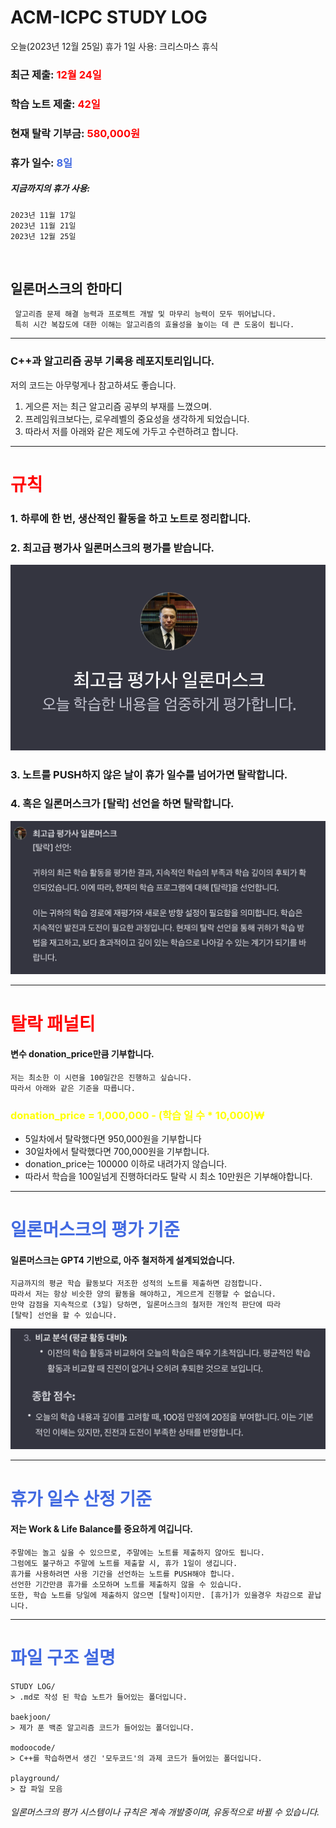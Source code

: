 
# ACM-ICPC STUDY LOG

오늘(2023년 12월 25일) 휴가 1일 사용: 크리스마스 휴식

### 최근 제출: <span style="color:red">12월 24일</span>
### 학습 노트 제출: <span style="color:red">42일</span>
### 현재 탈락 기부금: <span style="color:red">580,000원</span>
### 휴가 일수: <span style="color:royalblue">8일</span>


##### 지금까지의 휴가 사용:
	2023년 11월 17일
	2023년 11월 21일 
	2023년 12월 25일


<br>

## 일론머스크의 한마디
	 알고리즘 문제 해결 능력과 프로젝트 개발 및 마무리 능력이 모두 뛰어납니다.
	 특히 시간 복잡도에 대한 이해는 알고리즘의 효율성을 높이는 데 큰 도움이 됩니다.

- - -


### C++과 알고리즘 공부 기록용 레포지토리입니다.
저의 코드는 아무렇게나 참고하셔도 좋습니다.

1. 게으른 저는 최근 알고리즘 공부의 부재를 느꼈으며.
2. 프레임워크보다는, 로우레벨의 중요성을 생각하게 되었습니다.
3. 따라서 저를 아래와 같은 제도에 가두고 수련하려고 합니다.


- - -


# <span style="color:red">규칙</span>

### 1. 하루에 한 번, 생산적인 활동을 하고 노트로 정리합니다.
### 2. 최고급 평가사 일론머스크의 평가를 받습니다.

![master_teacher_elonmusk.png](https://github.com/Hacanna42/acmicpc-study/blob/main/STUDY%20LOG/footages/master_teacher_elonmusk.png)

### 3. 노트를 PUSH하지 않은 날이 휴가 일수를 넘어가면 탈락합니다.

### 4. 혹은 일론머스크가 [탈락] 선언을 하면 탈락합니다.

![elonmusk_youdie.png](https://github.com/Hacanna42/acmicpc-study/blob/main/STUDY%20LOG/footages/elonmusk_youdie.png)



- - -

# <span style="color:red">탈락 패널티</span>

#### 변수 donation_price만큼 기부합니다.
	저는 최소한 이 시련을 100일간은 진행하고 싶습니다.
	따라서 아래와 같은 기준을 따릅니다.
### <span style="color:yellow">donation_price = 1,000,000 - (학습 일 수 * 10,000)₩</span>

- 5일차에서 탈락했다면 950,000원을 기부합니다
- 30일차에서 탈락했다면 700,000원을 기부합니다.
- donation_price는 100000 이하로 내려가지 않습니다.
- 따라서 학습을 100일넘게 진행하더라도 탈락 시 최소 10만원은 기부해야합니다.

- - - 

# <span style="color:royalblue">일론머스크의 평가 기준</span>

#### 일론머스크는 GPT4 기반으로, 아주 철저하게 설계되었습니다.
	지금까지의 평균 학습 활동보다 저조한 성적의 노트를 제출하면 감점합니다.
	따라서 저는 항상 비슷한 양의 활동을 해야하고, 게으르게 진행할 수 없습니다.
	만약 감점을 지속적으로 (3일) 당하면, 일론머스크의 철저한 개인적 판단에 따라
	[탈락] 선언을 할 수 있습니다.

![elonmusk_score.png](https://github.com/Hacanna42/acmicpc-study/blob/main/STUDY%20LOG/footages/elonmusk_score.png)

- - -

# <span style="color:royalblue">휴가 일수 산정 기준</span>

#### 저는 Work & Life Balance를 중요하게 여깁니다.
	주말에는 놀고 싶을 수 있으므로, 주말에는 노트를 제출하지 않아도 됩니다.
	그럼에도 불구하고 주말에 노트를 제출할 시, 휴가 1일이 생깁니다.
	휴가를 사용하려면 사용 기간을 선언하는 노트를 PUSH해야 합니다.
	선언한 기간만큼 휴가를 소모하며 노트를 제출하지 않을 수 있습니다.
	또한, 학습 노트를 당일에 제출하지 않으면 [탈락]이지만. [휴가]가 있을경우 차감으로 끝납니다.


- - -

# <span style="color:royalblue">파일 구조 설명</span>

	STUDY LOG/
	> .md로 작성 된 학습 노트가 들어있는 폴더입니다.
	
	baekjoon/
	> 제가 푼 백준 알고리즘 코드가 들어있는 폴더입니다.
	
	modoocode/
	> C++를 학습하면서 생긴 '모두코드'의 과제 코드가 들어있는 폴더입니다.
	
	playground/
	> 잡 파일 모음



###### 일론머스크의 평가 시스템이나 규칙은 계속 개발중이며, 유동적으로 바뀔 수 있습니다. 